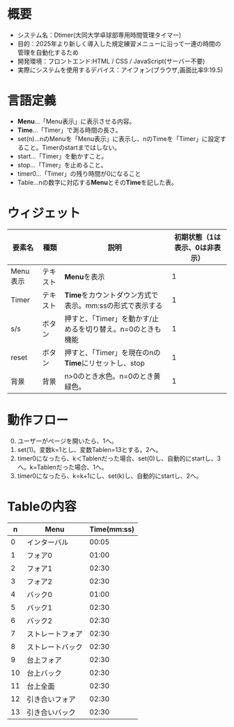 # 概要
- システム名：Dtimer(大同大学卓球部専用時間管理タイマー)
- 目的：2025年より新しく導入した規定練習メニューに沿って一連の時間の管理を自動化するため
- 開発環境：フロントエンド:HTML / CSS / JavaScript(サーバー不要)
- 実際にシステムを使用するデバイス：アイフォン(ブラウザ,画面比率9:19.5)

# 言語定義
- **Menu**...「Menu表示」に表示させる内容。
- **Time**...「Timer」で測る時間の長さ。
- set(n)...nのMenuを「Menu表示」に表示し、nのTimeを「Timer」に設定すること。Timerのstartまではしない。
- start...「Timer」を動かすこと。
- stop...「Timer」を止めること。
- timer0...「Timer」の残り時間が0になること
- Table...nの数字に対応する**Menu**とその**Time**を記した表。

# ウィジェット
要素名|種類|説明|初期状態（1は表示、0は非表示）
-|-|-|-
Menu表示|テキスト|**Menu**を表示|1
Timer|テキスト|**Time**をカウントダウン方式で表示。mm:ssの形式で表示する|1
s/s|ボタン|押すと、「Timer」を動かす/止めるを切り替え。n=0のときも機能|1
reset|ボタン|押すと、「Timer」を現在のnの**Time**にリセットし、stop|1
背景|背景|n>0のとき水色。n=0のとき黄緑色。|1

# 動作フロー
0. ユーザーがページを開いたら、1へ。
1. set(1)。変数k=1とし、変数Tablen=13とする。2へ。
2. timer0になったら、k＜Tablenだった場合、set(0)し、自動的にstartし、3へ。k=Tablenだった場合、1へ。
3. timer0になったら、k=k+1にし、set(k)し、自動的にstartし、2へ。

# Tableの内容

n|**Menu**|**Time**(mm:ss)
-|-|-
0|インターバル|00:05
1|フォア0|01:00
2|フォア1|02:30
3|フォア2|02:30
4|バック0|01:00
5|バック1|02:30
6|バック2|02:30
7|ストレートフォア|02:30
8|ストレートバック|02:30
9|台上フォア|02:30
10|台上バック|02:30
11|台上全面|02:30
12|引き合いフォア|02:30
13|引き合いバック|02:30


